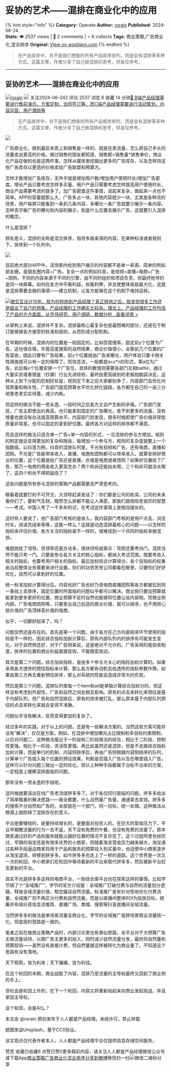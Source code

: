 # 妥协的艺术——混排在商业化中的应用
{% hint style="info" %}
**Category:** Operate
**Author:** [rorain](https://www.woshipm.com/u/53207)
**Published:** 2024-06-24  
**Stats:** 👁️ 2537 views | 💬 2 comments | ⭐ 6 collects
**Tags:** 商业策略,广告商业化,混合排序
**Original:** [View on woshipm.com](https://www.woshipm.com/operate/6073131.html)
{% endhint %}
> 在产品排序中，并不是我们想象的所有产品顺序排列，而是会有混排等多种方式。这篇文章，作者分享了自己做混排的思考，供各位参考。

---

## 妥协的艺术——混排在商业化中的应用

[![](https://image.woshipm.com/wp-files/2015/10/QQ截图20151006085848.png!/both/72x72)](https://www.woshipm.com/u/53207)[rorain](https://www.woshipm.com/u/53207) ![](https://static.woshipm.com/tag/1101_1@2x.png) 关注2024-06-242 评论 2537 浏览 6 收藏 14 分钟[🔗 B端产品经理需要进行售前演示、方案定制、合同签订等，而C端产品经理需要进行活动策划、内容运营、用户激励等](https://ke.qidianla.com/courses/bcpm)

> 在产品排序中，并不是我们想象的所有产品顺序排列，而是会有混排等多种方式。这篇文章，作者分享了自己做混排的思考，供各位参考。

![](https://image.woshipm.com/2023/04/13/0aefb984-d9ef-11ed-a8b0-00163e0b5ff3.jpg)

广告商业化，做到最后本质上和销售是一样的，就是在卖流量，怎么把自己手头的流量卖出更高的价格。做过销售的朋友都知道，销售额=销售量\*销售单价，商业化产品在做的也是这两件事，怎样从媒体里挖掘出更多的广告库存，以及怎样将这些广告库存以更高的价格卖给广告联盟和预算方。

怎样才能增加广告库存，无外乎就是增加用户数/增加用户使用时长/增加广告密度。增长产品只要考虑怎样多买量，用户产品只需要考虑怎样提高用户使用时长，商业产品需要考虑的就多了。加广告密度这件事情，说起来复杂，做起来一点也不简单。APP的容量就那么大，广告多占一块，其他内容就少一块，尤其是各种流的场景，用户每屏只能看到一条到几条内容，多曝光一条广告就要少展示一条内容。怎样去平衡广告的曝光和内容的展示，到底什么位置去展示广告，这就要引入混排的概念。

什么是混排？

顾名思义，混排的全称是混合排序，指将多路来源的内容，在某种标准或者规则下，排序到一个队列中。

![](https://image.woshipm.com/2024/06/24/5ab92b36-3190-11ef-b6bd-00163e0b5ff3.png)

目前绝大部分APP中，流场景内给到用户展示的内容都不是单一来源，简单的例如朋友圈，是朋友圈内容+广告。复杂一点的例如抖音，是视频+直播+电商+广告+团购，不同的内容来源于不同的引擎，由不同的组织和项目负责，但最终抢夺的是同一块屏幕。如何在各方中平衡利益，权衡利弊，并且使整体收益最大化，这就是混排需要去做的事情——建立机制，让各方能够在这个机制下维持运转。

[![](https://image.woshipm.com/2023/08/02/769bf6f4-30e6-11ee-b3cb-00163e0b5ff3.png)做交互设计10年，我为何转岗到产品经理？真正转岗之后，我发现很多工作还是超出了自己的想象。产品经理的工作确实比较杂。理论上，产品经理的工作包括了产品的方方面面，从市场研究、用户调研、数据分析...查看详情 >](https://ke.qidianla.com/courses/bcpm)

从架构上来说，混排并不复杂。混排最核心最复杂也是最困难的部分，还是在于制订能够被各方接受的标准和规则，从而形成分配机制。

在早期的时候，混排内的位置是一般固定的。比如百度搜索，固定前y个位置为广告，这也很合理，毕竟百度搜索的自然结果，商业价值很小，全靠前几个位置的广告营收，因此只要有广告结果，前y个位置就由广告来曝光，用户体验只要卡相关性阈值就可以有一定的保障了。而信息流，一般都是a+x\*n的形式，第a位为广告，此后每x个位置安排一个广告位，具体的数值则需要各部门互相battle，通过大量实验或者借鉴（抄袭）行业先进经验，最终由更高级别的老板拍脑袋决定。这种从上到下分配的机制好处是，规则定下来之后大家都别争了，内容部门去优化内容质量和相关性，广告部门提高预算水平优化转化链路，各方都在自己的一亩三分地里老老实实待着，减少内耗。

但这样的做法不能一劳永逸，一段时间之后各方又会产生新的矛盾。广告部门发现，广告主即使出价再高，也只能拿到固定的广告曝光，拿不到更多的流量，没有增量也就没有办法提高预算水平。内容部门则发现，很多时候即使广告价值非常低质量非常差，也可以固定的拿到好位置。最终各方对这样的排序都不满意。

而且这样的做法只适合单一广告+单一内容的形式，一旦混排的参与方增加，规则的制定就会变得更加的复杂和拖沓，每增加一个参与方，规则的复杂度就要上一个指数级。以抖音为例，抖音的混排队列里，不光有视频和广告，还有电商，直播和团购，不光是广告能带来收入，直播，电商和团购都可以带来收入。就算安排好商业的位置，这个位置是给广告还是直播，亦或是电商或者团购？如果好位置给了广告，那万一电商的佣金收入更高怎办？两个和尚还能抬水喝，三个和尚可就没水喝了，这四个和尚不得把庙烧了？

这些问题是所有参与混排的策略产品都需要去严肃思考的。

眼看着就要打的不可开交，大领导赶紧发话了：你们都是公司的栋梁，公司的未来看你们了，要和气生财。既然怎么排都不能让人满意，那我们就相信老祖宗的智慧——考试。中国人考了一千多年的试，在考试这件事情上是相当擅长的。

这时有人要说了，他广告部门考核的是收入，我内容部门考核的是用户点击，浏览时长，阅读完成率等等，这能一样么？这就是动态混排最核心的问题——以怎样的指标来评估价值。各方关注的指标是不一样的，很难找到一个共同的指标来做混排。

难题抛给了领导。但领导还是办法多，很快领导就表示：驾照还要考四门，混排当然不能只考一门。只要是参与各方关注的核心指标，都纳入考试范围，既要考收入相关的指标，也要考用户相关的指标，最后加权综合计算得分，各个目指标的权重由当前整体业务需要来进行设置。你们的功劳苦劳公司都看在眼里，只要你们好好优化，自然可以拿到好的位置。

统一标准加权计算得分后，内容也好广告也好乃至电商直播团购等各方都被拉到同一条线上去排序，固定位置时所面临的问题似乎都可以解决。商业侧只要加预算就能拿到更多更好的位置，商业预算不足时自然也能够将位置让给内容侧。而商业侧内部，广告电商团购等，只要拿出自己创造的商业价值，就可以排序，也不用担心低价值的广告顶掉高价值的电商。

似乎，一切都好起来了，吗？

问题显然还是存在的。首先是第一个问题。由于各方在己方内部排序环节使用的指标是不一样的，因此综合指标加权计算后，原有内部队列内的排序有可能发生变化，对于自然侧还好，对于广告侧来说，这是绝对不允许的。广告采用的是拍卖制度，排序的位置和商业利益直接挂钩，不能随意改动。

其次是第二个问题。综合加权指标，是由多个参与方关心的指标加权计算的。如果采用各方透传的预估指标来计算，那么各方都有动机去给透传的指标参数作弊。如果由第三方再去重新预估排序，那么对系统的性能会造成非常大的负担。

然后是第三个问题。混排队列里每一个item和ad是单独计算综合加权分的，但这样没有考虑到外部性，广告和自然之间会相互影响。原有的点击率转化率预估是基于内部队列，但广告和自然混排后，原有的排序被打乱，那么原本基于内部队列预估的点击率转化率就会变得不准确。

问题似乎没有解决，反而变得更加的复杂了。

经过多年的实践，对于以上的问题，还是有一些解决方案的。当然这些方案可能并没有“解决”，仅仅是方案。例如，在混排中增加曝光占比限制和多目标约束限制，以应对问题二，这种做法接近于一阶段和二阶段做法的综合，相比于二阶段，控制性更强，相比于一阶段，灵活性更强。再比如虽然还是混排，但是不去做综合指标加权计算，而是串行的机制，内容侧排序后，再由广告侧根据内容侧排序的队列，计算单个广告插入每个位置的预估效果，判断是否插入广告以及在哪里插入广告，这样可以针对问题三做出一定的优化。但以上种种手段都属于治标不治本的方案，一定程度上缓解混排面临的问题。

那有没有一劳永逸的手段呢。

这时候就要请出在线广告老流氓拼多多了。对于各位同行面临的问题，拼多多给出了简单粗暴的解决思路——我全都要。什么自然量广告量，通通拿去卖钱。拼多多的搜索不分自然和广告的，全部放在一个部门，同一目标，统一处理。这种做法从根源上就砍掉了混排存在的意义。

平台是要赚钱的，是要持续增长的，是要面对投资人的。在巨大的营收压力下，平台早期撒流量的行为一去不返，天下没有免费的午餐，也没有免费的流量了。原本商家通过好的产品和服务就能占据好位置的情况不复存在了。这个过程阿里也经历过，早期的淘宝还是有很多优秀的小商家，但随着淘宝营收压力越来越大，淘宝通过各种手段逼迫商家将用于产品和服务的预算投入到买量中，也迫使中小商家逐步从淘宝退场，转移到拼多多。如今拼多多也走上了一样的道路。这个世界是一次又一次的轮回，中小商家们在轮回中等待着新的平台来取代拼多多，然后被新平台赶去更新的平台。

其实不光是拼多多这样的电商平台，一些综合类平台也在探索这样的事情。比如字节搞了个“全域推广”，字节的官方介绍是：全域推广打破付费与自然的流量划分逻辑，释放全域流量价值，帮您撬动自然流量。标准推广是有针对性地优化付费流量，全域推广则不再区分付费和自然流量，而是以直播间整体ROI为投放目标，统筹并布局抖音信息流推荐、直播广场、商城、搜索等抖音直播间全域流量。

当然拼多多的做法是单场景流量全商业化，字节的全域推广是跨场景商业流量统一化，但底层的思路是一致的。

笔者之前在做商业策略产品时，内部讨论里也有类似思路，全平台对于大预算广告主做流量扶持，以期广告主更多的投入，同时减少自然流量分发，最终将自然量和预算挂钩——虽然没有直接计费，但自然量就这样被转化为商业量了。不知道这个思路有没有落地。

天下熙熙，皆为利来；天下攘攘，皆为利往。

在这个轮回的末期，商业战胜了内容，混排乃至流量的主导权最终又回到了商业侧的手上。

但社会是轮回上升的，在下一个轮回，内容又将重新站起来向商业发起挑战，并且拿回主导权。

这个轮回，会是AI么？

本文由 @rorain 原创发布于人人都是产品经理。未经许可，禁止转载

题图来自Unsplash，基于CC0协议。

该文观点仅代表作者本人，人人都是产品经理平台仅提供信息存储空间服务。

赞赏 收藏已收藏6 点赞已赞0更多精彩内容，请关注人人都是产品经理微信公众号或下载App[商业策略](https://www.woshipm.com/tag/%e5%95%86%e4%b8%9a%e7%ad%96%e7%95%a5)[广告商业化](https://www.woshipm.com/tag/%e5%b9%bf%e5%91%8a%e5%95%86%e4%b8%9a%e5%8c%96)[混合排序](https://www.woshipm.com/tag/%e6%b7%b7%e5%90%88%e6%8e%92%e5%ba%8f)[分享到微博](https://service.weibo.com/share/share.php?appkey=2775287854&title=妥协的艺术——混排在商业化中的应用&url=https://www.woshipm.com/operate/6073131.html&pic=https://image.woshipm.com/2023/04/13/0aefb984-d9ef-11ed-a8b0-00163e0b5ff3.jpg)微信扫一扫![微信二维码](https://api.pwmqr.com/qrcode/create/?url=https://www.woshipm.com/operate/6073131.html)分享